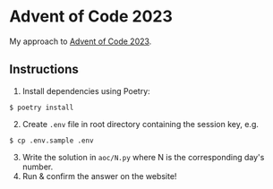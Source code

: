 # Advent of Code 2023

My approach to [Advent of Code 2023](https://adventofcode.com/2023).

## Instructions

1. Install dependencies using Poetry:
  ```
  $ poetry install
  ```
2. Create `.env` file in root directory containing the session key, e.g.
  ```
  $ cp .env.sample .env
  ```
3. Write the solution in `aoc/N.py` where N is the corresponding day's number.
4. Run & confirm the answer on the website!
